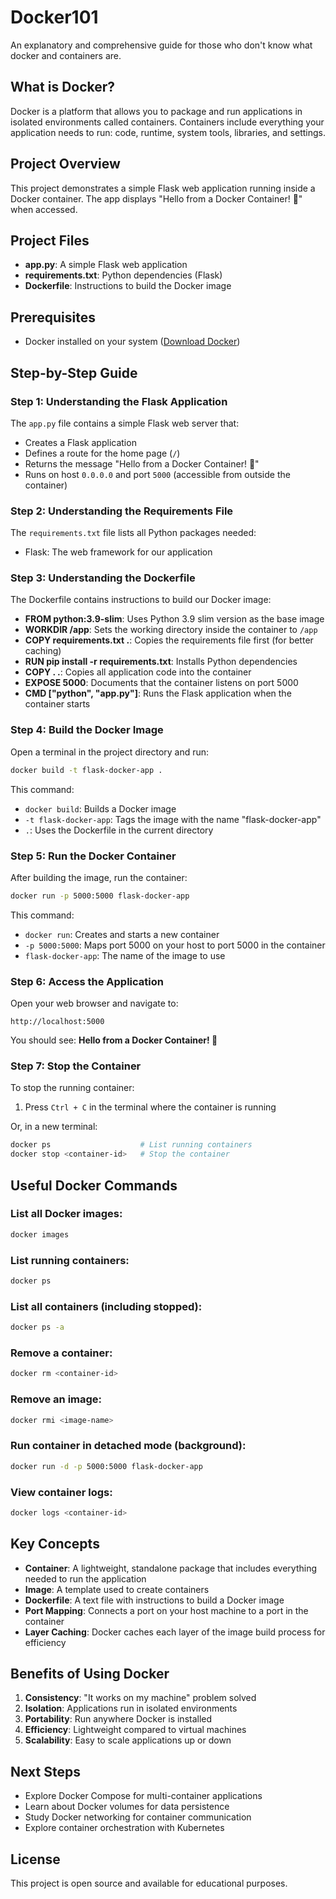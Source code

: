 # Docker101
An explanatory and comprehensive guide for those who don't know what docker and containers are.

## What is Docker?

Docker is a platform that allows you to package and run applications in isolated environments called containers. Containers include everything your application needs to run: code, runtime, system tools, libraries, and settings.

## Project Overview

This project demonstrates a simple Flask web application running inside a Docker container. The app displays "Hello from a Docker Container! 🐳" when accessed.

## Project Files

- **app.py**: A simple Flask web application
- **requirements.txt**: Python dependencies (Flask)
- **Dockerfile**: Instructions to build the Docker image

## Prerequisites

- Docker installed on your system ([Download Docker](https://www.docker.com/get-started))

## Step-by-Step Guide

### Step 1: Understanding the Flask Application

The `app.py` file contains a simple Flask web server that:
- Creates a Flask application
- Defines a route for the home page (`/`)
- Returns the message "Hello from a Docker Container! 🐳"
- Runs on host `0.0.0.0` and port `5000` (accessible from outside the container)

### Step 2: Understanding the Requirements File

The `requirements.txt` file lists all Python packages needed:
- Flask: The web framework for our application

### Step 3: Understanding the Dockerfile

The Dockerfile contains instructions to build our Docker image:
- **FROM python:3.9-slim**: Uses Python 3.9 slim version as the base image
- **WORKDIR /app**: Sets the working directory inside the container to `/app`
- **COPY requirements.txt .**: Copies the requirements file first (for better caching)
- **RUN pip install -r requirements.txt**: Installs Python dependencies
- **COPY . .**: Copies all application code into the container
- **EXPOSE 5000**: Documents that the container listens on port 5000
- **CMD ["python", "app.py"]**: Runs the Flask application when the container starts

### Step 4: Build the Docker Image

Open a terminal in the project directory and run:

```bash
docker build -t flask-docker-app .
```

This command:
- `docker build`: Builds a Docker image
- `-t flask-docker-app`: Tags the image with the name "flask-docker-app"
- `.`: Uses the Dockerfile in the current directory

### Step 5: Run the Docker Container

After building the image, run the container:

```bash
docker run -p 5000:5000 flask-docker-app
```

This command:
- `docker run`: Creates and starts a new container
- `-p 5000:5000`: Maps port 5000 on your host to port 5000 in the container
- `flask-docker-app`: The name of the image to use

### Step 6: Access the Application

Open your web browser and navigate to:

```
http://localhost:5000
```

You should see: **Hello from a Docker Container! 🐳**

### Step 7: Stop the Container

To stop the running container:
1. Press `Ctrl + C` in the terminal where the container is running

Or, in a new terminal:
```bash
docker ps                    # List running containers
docker stop <container-id>   # Stop the container
```

## Useful Docker Commands

### List all Docker images:
```bash
docker images
```

### List running containers:
```bash
docker ps
```

### List all containers (including stopped):
```bash
docker ps -a
```

### Remove a container:
```bash
docker rm <container-id>
```

### Remove an image:
```bash
docker rmi <image-name>
```

### Run container in detached mode (background):
```bash
docker run -d -p 5000:5000 flask-docker-app
```

### View container logs:
```bash
docker logs <container-id>
```

## Key Concepts

- **Container**: A lightweight, standalone package that includes everything needed to run the application
- **Image**: A template used to create containers
- **Dockerfile**: A text file with instructions to build a Docker image
- **Port Mapping**: Connects a port on your host machine to a port in the container
- **Layer Caching**: Docker caches each layer of the image build process for efficiency

## Benefits of Using Docker

1. **Consistency**: "It works on my machine" problem solved
2. **Isolation**: Applications run in isolated environments
3. **Portability**: Run anywhere Docker is installed
4. **Efficiency**: Lightweight compared to virtual machines
5. **Scalability**: Easy to scale applications up or down

## Next Steps

- Explore Docker Compose for multi-container applications
- Learn about Docker volumes for data persistence
- Study Docker networking for container communication
- Explore container orchestration with Kubernetes

## License

This project is open source and available for educational purposes.
